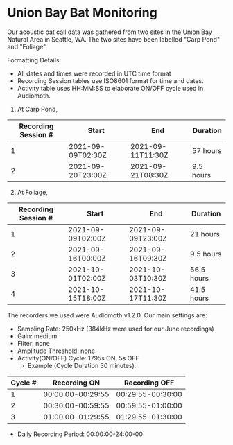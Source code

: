 # Union Bay Bat Monitoring

Our acoustic bat call data was gathered from two sites in the Union Bay Natural Area in Seattle, WA. The two sites have been labelled "Carp Pond" and "Foliage".

Formatting Details:
- All dates and times were recorded in UTC time format 
- Recording Session tables use ISO8601 format for time and dates.
- Activity table uses HH:MM:SS to elaborate ON/OFF cycle used in Audiomoth.

1) At Carp Pond,

Recording Session # | Start | End | Duration
--------------------|-------|-----|---------
1 | 2021-09-09T02:30Z | 2021-09-11T11:30Z | 57 hours
2 | 2021-09-20T23:00Z | 2021-09-21T08:30Z | 9.5 hours

2) At Foliage,

Recording Session # | Start | End | Duration
--------------------|-------|-----|---------
1 | 2021-09-09T02:00Z | 2021-09-09T23:00Z | 21 hours
2 | 2021-09-16T00:00Z | 2021-09-16T09:30Z | 9.5 hours
3 | 2021-10-01T02:00Z | 2021-10-03T10:30Z | 56.5 hours
4 | 2021-10-15T18:00Z | 2021-10-17T11:30Z | 41.5 hours

The recorders we used were Audiomoth v1.2.0.
Our main settings are:
- Sampling Rate: 250kHz (384kHz were used for our June recordings)
- Gain: medium
- Filter: none
- Amplitude Threshold: none
- Activity(ON/OFF) Cycle: 1795s ON, 5s OFF
	- Example (Cycle Duration 30 minutes):

Cycle # | Recording ON | Recording OFF
--------|--------------|--------------
1 | 00:00:00-00:29:55 | 00:29:55-00:30:00
2 | 00:30:00-00:59:55 | 00:59:55-01:00:00
3 | 01:00:00-01:29:55 | 01:29:55-01:30:00

- Daily Recording Period: 00:00:00-24:00-00

